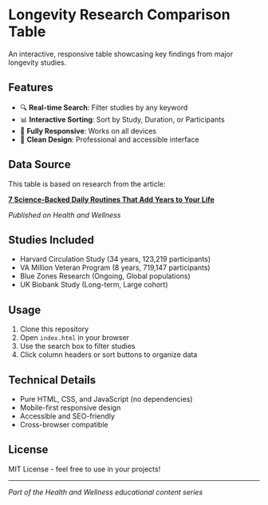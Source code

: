 # Longevity Research Comparison Table

An interactive, responsive table showcasing key findings from major longevity studies.

## Features

- 🔍 **Real-time Search**: Filter studies by any keyword
- 📊 **Interactive Sorting**: Sort by Study, Duration, or Participants
- 📱 **Fully Responsive**: Works on all devices
- 🎨 **Clean Design**: Professional and accessible interface

## Data Source

This table is based on research from the article:

**[7 Science-Backed Daily Routines That Add Years to Your Life](https://healthiwellness.com/7-science-backed-daily-routines-that-add-years-to-your-life/)**

*Published on Health and Wellness*

## Studies Included

- Harvard Circulation Study (34 years, 123,219 participants)
- VA Million Veteran Program (8 years, 719,147 participants)  
- Blue Zones Research (Ongoing, Global populations)
- UK Biobank Study (Long-term, Large cohort)

## Usage

1. Clone this repository
2. Open `index.html` in your browser
3. Use the search box to filter studies
4. Click column headers or sort buttons to organize data

## Technical Details

- Pure HTML, CSS, and JavaScript (no dependencies)
- Mobile-first responsive design
- Accessible and SEO-friendly
- Cross-browser compatible

## License

MIT License - feel free to use in your projects!

---

*Part of the Health and Wellness educational content series*
